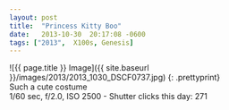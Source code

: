 ```yaml
---
layout: post
title:  "Princess Kitty Boo"
date:   2013-10-30  20:17:08 -0600
tags: ["2013",  X100s, Genesis]
---
```

![{{ page.title }} Image]({{ site.baseurl }}/images/2013/2013_1030_DSCF0737.jpg)
{: .prettyprint}  
Such a cute costume  
1/60 sec, f/2.0, ISO 2500 - Shutter clicks this day: 271
